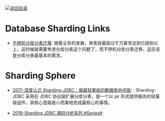 [![返回目录](https://user-images.githubusercontent.com/5803001/38079637-ff0abcf0-3371-11e8-9b76-ad651620afc7.jpg)](https://github.com/wxyyxc1992/Awesome-Lists)

# Database Sharding Links

- [不停机分库分表迁移](https://mp.weixin.qq.com/s/uKGdK-1jP0q6xiJyczGwFw): 随着业务的发展，单表容量超过千万甚至达到亿级别以上，这时候就需要考虑分库分表这个问题了，而不停机分库分表迁移，这应该是分库分表最基本的需求。

# Sharding Sphere

- [2017-深度认识 Sharding-JDBC：做最轻量级的数据库中间层](http://www.lupaworld.com/article-263375-1.html): : Sharding-JDBC 采用在 JDBC 协议层扩展分库分表，是一个以 jar 形式提供服务的轻量级组件，其核心思路是小而美地完成最核心的事情。

- [2018-Sharding JDBC 源码分析系列 #Series#](https://www.iocoder.cn/categories/Sharding-JDBC/):
